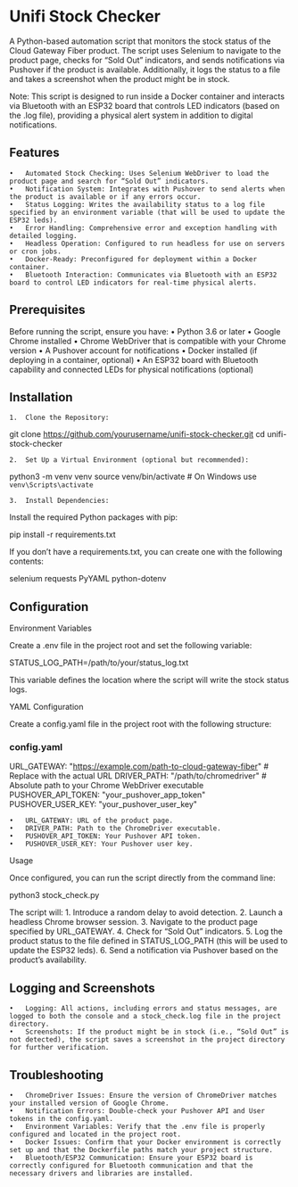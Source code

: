 # Unifi Stock Checker

A Python-based automation script that monitors the stock status of the Cloud Gateway Fiber product. The script uses Selenium to navigate to the product page, checks for “Sold Out” indicators, and sends notifications via Pushover if the product is available. Additionally, it logs the status to a file and takes a screenshot when the product might be in stock.

Note: This script is designed to run inside a Docker container and interacts via Bluetooth with an ESP32 board that controls LED indicators (based on the .log file), providing a physical alert system in addition to digital notifications.

## Features
	•	Automated Stock Checking: Uses Selenium WebDriver to load the product page and search for “Sold Out” indicators.
	•	Notification System: Integrates with Pushover to send alerts when the product is available or if any errors occur.
	•	Status Logging: Writes the availability status to a log file specified by an environment variable (that will be used to update the ESP32 leds).
	•	Error Handling: Comprehensive error and exception handling with detailed logging.
	•	Headless Operation: Configured to run headless for use on servers or cron jobs.
	•	Docker-Ready: Preconfigured for deployment within a Docker container.
	•	Bluetooth Interaction: Communicates via Bluetooth with an ESP32 board to control LED indicators for real-time physical alerts.

## Prerequisites

Before running the script, ensure you have:
	•	Python 3.6 or later
	•	Google Chrome installed
	•	Chrome WebDriver that is compatible with your Chrome version
	•	A Pushover account for notifications
	•	Docker installed (if deploying in a container, optional)
	•	An ESP32 board with Bluetooth capability and connected LEDs for physical notifications (optional)

## Installation
	1.	Clone the Repository:

git clone https://github.com/yourusername/unifi-stock-checker.git
cd unifi-stock-checker


	2.	Set Up a Virtual Environment (optional but recommended):

python3 -m venv venv
source venv/bin/activate   # On Windows use `venv\Scripts\activate`


	3.	Install Dependencies:
Install the required Python packages with pip:

pip install -r requirements.txt

If you don’t have a requirements.txt, you can create one with the following contents:

selenium
requests
PyYAML
python-dotenv



## Configuration

Environment Variables

Create a .env file in the project root and set the following variable:

STATUS_LOG_PATH=/path/to/your/status_log.txt

This variable defines the location where the script will write the stock status logs.

YAML Configuration

Create a config.yaml file in the project root with the following structure:

### config.yaml
URL_GATEWAY: "https://example.com/path-to-cloud-gateway-fiber"  # Replace with the actual URL
DRIVER_PATH: "/path/to/chromedriver"  # Absolute path to your Chrome WebDriver executable
PUSHOVER_API_TOKEN: "your_pushover_app_token"
PUSHOVER_USER_KEY: "your_pushover_user_key"

	•	URL_GATEWAY: URL of the product page.
	•	DRIVER_PATH: Path to the ChromeDriver executable.
	•	PUSHOVER_API_TOKEN: Your Pushover API token.
	•	PUSHOVER_USER_KEY: Your Pushover user key.

Usage

Once configured, you can run the script directly from the command line:

python3 stock_check.py

The script will:
	1.	Introduce a random delay to avoid detection.
	2.	Launch a headless Chrome browser session.
	3.	Navigate to the product page specified by URL_GATEWAY.
	4.	Check for “Sold Out” indicators.
	5.	Log the product status to the file defined in STATUS_LOG_PATH (this will be used to update the ESP32 leds).
	6.	Send a notification via Pushover based on the product’s availability.



## Logging and Screenshots
	•	Logging: All actions, including errors and status messages, are logged to both the console and a stock_check.log file in the project directory.
	•	Screenshots: If the product might be in stock (i.e., “Sold Out” is not detected), the script saves a screenshot in the project directory for further verification.

## Troubleshooting
	•	ChromeDriver Issues: Ensure the version of ChromeDriver matches your installed version of Google Chrome.
	•	Notification Errors: Double-check your Pushover API and User tokens in the config.yaml.
	•	Environment Variables: Verify that the .env file is properly configured and located in the project root.
	•	Docker Issues: Confirm that your Docker environment is correctly set up and that the Dockerfile paths match your project structure.
	•	Bluetooth/ESP32 Communication: Ensure your ESP32 board is correctly configured for Bluetooth communication and that the necessary drivers and libraries are installed.
